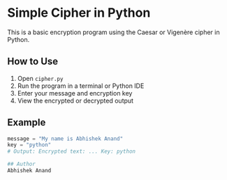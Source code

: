 # Simple Cipher in Python

This is a basic encryption program using the Caesar or Vigenère cipher in Python.

## How to Use

1. Open `cipher.py`
2. Run the program in a terminal or Python IDE
3. Enter your message and encryption key
4. View the encrypted or decrypted output

## Example

```python
message = "My name is Abhishek Anand"
key = "python"
# Output: Encrypted text: ... Key: python

## Author
Abhishek Anand
```